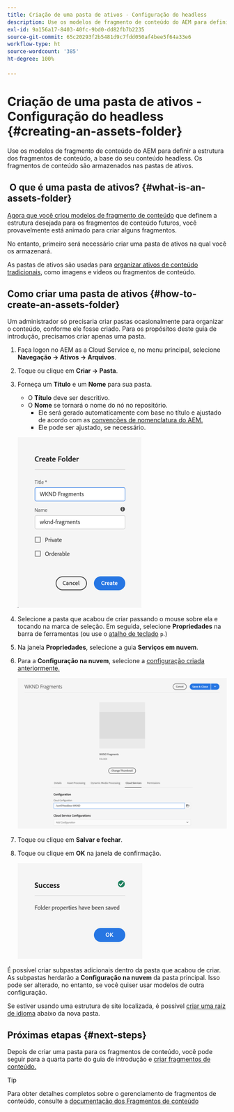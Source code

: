 ```yaml
---
title: Criação de uma pasta de ativos - Configuração do headless
description: Use os modelos de fragmento de conteúdo do AEM para definir a estrutura dos fragmentos de conteúdo, a base do seu conteúdo headless.
exl-id: 9a156a17-8403-40fc-9bd0-dd82fb7b2235
source-git-commit: 65c20293f2b5481d9c7fdd050af4bee5f64a33e6
workflow-type: ht
source-wordcount: '385'
ht-degree: 100%

---
```


# Criação de uma pasta de ativos - Configuração do headless {#creating-an-assets-folder}

Use os modelos de fragmento de conteúdo do AEM para definir a estrutura dos fragmentos de conteúdo, a base do seu conteúdo headless. Os fragmentos de conteúdo são armazenados nas pastas de ativos.

##  O que é uma pasta de ativos? {#what-is-an-assets-folder}

[Agora que você criou modelos de fragmento de conteúdo](create-content-model.md) que definem a estrutura desejada para os fragmentos de conteúdo futuros, você provavelmente está animado para criar alguns fragmentos.

No entanto, primeiro será necessário criar uma pasta de ativos na qual você os armazenará.

As pastas de ativos são usadas para [organizar ativos de conteúdo tradicionais](/help/assets/manage-digital-assets.md), como imagens e vídeos ou fragmentos de conteúdo.

## Como criar uma pasta de ativos {#how-to-create-an-assets-folder}

Um administrador só precisaria criar pastas ocasionalmente para organizar o conteúdo, conforme ele fosse criado. Para os propósitos deste guia de introdução, precisamos criar apenas uma pasta.

1. Faça logon no AEM as a Cloud Service e, no menu principal, selecione **Navegação -> Ativos -> Arquivos**.
1. Toque ou clique em **Criar -> Pasta**. 
1. Forneça um **Título** e um **Nome** para sua pasta.
   * O **Título** deve ser descritivo.
   * O **Nome** se tornará o nome do nó no repositório.
      * Ele será gerado automaticamente com base no título e ajustado de acordo com as [convenções de nomenclatura do AEM.](/help/implementing/developing/introduction/naming-conventions.md)
      * Ele pode ser ajustado, se necessário.

   ![Criar pasta](../assets/assets-folder-create.png)
1. Selecione a pasta que acabou de criar passando o mouse sobre ela e tocando na marca de seleção. Em seguida, selecione **Propriedades** na barra de ferramentas (ou use o [atalho de teclado](/help/sites-cloud/authoring/getting-started/keyboard-shortcuts.md) `p`.)
1. Na janela **Propriedades**, selecione a guia **Serviços em nuvem**.
1. Para a **Configuração na nuvem**, selecione a [configuração criada anteriormente.](create-configuration.md)

   ![Configurar pasta de ativos](../assets/assets-folder-configure.png)
1. Toque ou clique em **Salvar e fechar**.
1. Toque ou clique em **OK** na janela de confirmação.

   ![Janela de confirmação](../assets/assets-folder-confirmation.png)

É possível criar subpastas adicionais dentro da pasta que acabou de criar. As subpastas herdarão a **Configuração na nuvem** da pasta principal. Isso pode ser alterado, no entanto, se você quiser usar modelos de outra configuração.

Se estiver usando uma estrutura de site localizada, é possível [criar uma raiz de idioma](/help/assets/translate-assets.md) abaixo da nova pasta.

## Próximas etapas {#next-steps}

Depois de criar uma pasta para os fragmentos de conteúdo, você pode seguir para a quarta parte do guia de introdução e [criar fragmentos de conteúdo.](create-content-fragment.md)

>[!TIP]
>
>Para obter detalhes completos sobre o gerenciamento de fragmentos de conteúdo, consulte a [documentação dos Fragmentos de conteúdo](/help/assets/content-fragments/content-fragments.md)
